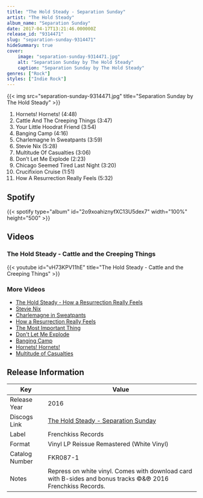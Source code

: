 ```yaml
---
title: "The Hold Steady - Separation Sunday"
artist: "The Hold Steady"
album_name: "Separation Sunday"
date: 2017-04-17T13:21:46.000000Z
release_id: "9314471"
slug: "separation-sunday-9314471"
hideSummary: true
cover:
    image: "separation-sunday-9314471.jpg"
    alt: "Separation Sunday by The Hold Steady"
    caption: "Separation Sunday by The Hold Steady"
genres: ["Rock"]
styles: ["Indie Rock"]
---
```


{{< img src="separation-sunday-9314471.jpg" title="Separation Sunday by The Hold Steady" >}}

<!-- section break -->

1. Hornets! Hornets! (4:48)
2. Cattle And The Creeping Things  (3:47)
3. Your Little Hoodrat Friend (3:54)
4. Banging Camp  (4:16)
5. Charlemagne In Sweatpants (3:59)
6. Stevie Nix (5:28)
7. Multitude Of Casualties (3:06)
8. Don’t Let Me Explode (2:23)
9. Chicago Seemed Tired Last Night (3:20)
10. Crucifixion Cruise (1:51)
11. How A Resurrection Really Feels (5:32)

<!-- section break -->


## Spotify
{{< spotify type="album" id="2o9xoahiznyfXC13U5dex7" width="100%" height="500" >}}



## Videos
### The Hold Steady - Cattle and the Creeping Things
{{< youtube id="vH73KPV11hE" title="The Hold Steady - Cattle and the Creeping Things" >}}<br>

### More Videos

- [The Hold Steady - How a Resurrection Really Feels](https://www.youtube.com/watch?v=PFiiq2sFD7E)
- [Stevie Nix](https://www.youtube.com/watch?v=IapupJ1gf9I)
- [Charlemagne in Sweatpants](https://www.youtube.com/watch?v=a1Garm5R3nU)
- [How a Resurrection Really Feels](https://www.youtube.com/watch?v=OYI4Xj-l1rk)
- [The Most Important Thing](https://www.youtube.com/watch?v=Df29NhNhANA)
- [Don't Let Me Explode](https://www.youtube.com/watch?v=94PUqP4yVzc)
- [Banging Camp](https://www.youtube.com/watch?v=Ie-_fcvmfrM)
- [Hornets! Hornets!](https://www.youtube.com/watch?v=zi9FCw5FK60)
- [Multitude of Casualties](https://www.youtube.com/watch?v=Q9WQoOBrq_g)


## Release Information
|  Key           | Value                                                |
| ---------------| ---------------------------------------------------- |
| Release Year   | 2016                                   |
| Discogs Link   | [The Hold Steady - Separation Sunday](https://www.discogs.com/release/9314471-The-Hold-Steady-Separation-Sunday) |
| Label          | Frenchkiss Records |
| Format         | Vinyl LP Reissue Remastered (White Vinyl) |
| Catalog Number | FKR087-1 |
| Notes | Repress on white vinyl. Comes with download card with B-sides and bonus tracks  ©&℗ 2016 Frenchkiss Records.  |